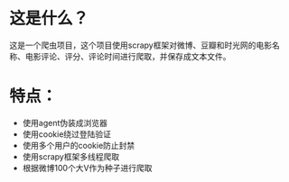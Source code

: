# 这是什么？
这是一个爬虫项目，这个项目使用scrapy框架对微博、豆瓣和时光网的电影名称、电影评论、评分、评论时间进行爬取，并保存成文本文件。
# 特点：
* 使用agent伪装成浏览器
* 使用cookie绕过登陆验证
* 使用多个用户的cookie防止封禁
* 使用scrapy框架多线程爬取
* 根据微博100个大V作为种子进行爬取
